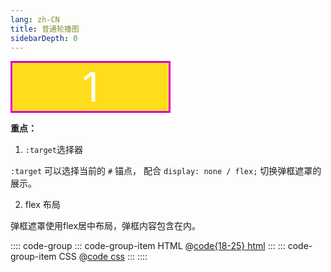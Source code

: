 ```yaml
---
lang: zh-CN
title: 普通轮播图
sidebarDepth: 0
---
```


<div class="slide-container">
  <ul class="slide-list">
    <li class="slide-item"> 1 </li>
    <li class="slide-item"> 2 </li>
    <li class="slide-item"> 3 </li>
    <li class="slide-item"> 1 </li>
  </ul>
</div>

<style>
@keyframes css-slide-move {
  0% {
    transform: translate(calc(0 * var(--width)));
  }
  33% {
    transform: translate(calc(-1 * var(--width)));
  }
  66% {
    transform: translate(calc(-2 * var(--width)));
  }
  100% {
    transform: translate(calc(-3 * var(--width)));
  }
}
</style>
<style scoped>
.slide-container {
  --width: 16rem;
  overflow: hidden;
  width: var(--width);
}
.slide-list {
  width: calc(var(--width) * 4);
  animation: css-slide-move 5s ease 1s infinite;
  padding: 0;
  margin: 0;
}
.slide-item {
  font-size: 4rem;
  float: left;
  box-sizing: border-box;
  width: var(--width);
  text-align: center;
  color: #fff;
  border: .2rem solid #dc00d4;
  background-color: #ffdd1c;
  list-style: none;
}
</style>


**重点：**

1. `:target`选择器

`:target` 可以选择当前的 `#` 锚点，
配合 `display: none / flex;` 切换弹框遮罩的展示。

2. flex 布局

弹框遮罩使用flex居中布局，弹框内容包含在内。

:::: code-group
::: code-group-item HTML
@[code{18-25} html](./index.html)
:::
::: code-group-item CSS
@[code css](./style.css)
:::
::::

